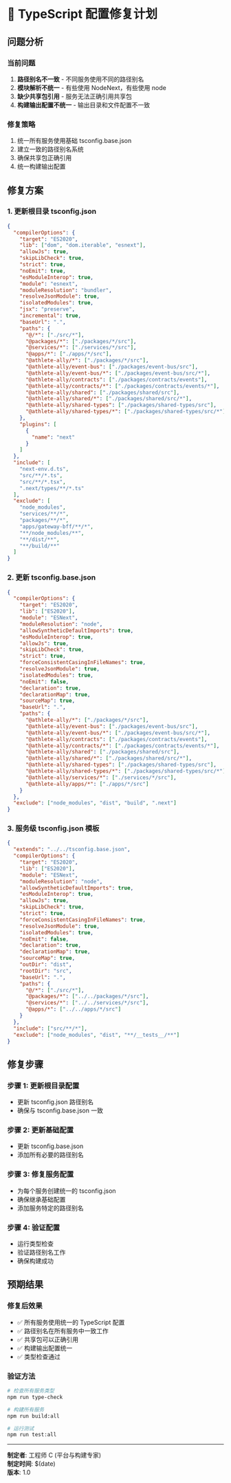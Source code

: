 # 🔧 TypeScript 配置修复计划

## 问题分析

### 当前问题
1. **路径别名不一致** - 不同服务使用不同的路径别名
2. **模块解析不统一** - 有些使用 NodeNext，有些使用 node
3. **缺少共享包引用** - 服务无法正确引用共享包
4. **构建输出配置不统一** - 输出目录和文件配置不一致

### 修复策略
1. 统一所有服务使用基础 tsconfig.base.json
2. 建立一致的路径别名系统
3. 确保共享包正确引用
4. 统一构建输出配置

## 修复方案

### 1. 更新根目录 tsconfig.json
```json
{
  "compilerOptions": {
    "target": "ES2020",
    "lib": ["dom", "dom.iterable", "esnext"],
    "allowJs": true,
    "skipLibCheck": true,
    "strict": true,
    "noEmit": true,
    "esModuleInterop": true,
    "module": "esnext",
    "moduleResolution": "bundler",
    "resolveJsonModule": true,
    "isolatedModules": true,
    "jsx": "preserve",
    "incremental": true,
    "baseUrl": ".",
    "paths": {
      "@/*": ["./src/*"],
      "@packages/*": ["./packages/*/src"],
      "@services/*": ["./services/*/src"],
      "@apps/*": ["./apps/*/src"],
      "@athlete-ally/*": ["./packages/*/src"],
      "@athlete-ally/event-bus": ["./packages/event-bus/src"],
      "@athlete-ally/event-bus/*": ["./packages/event-bus/src/*"],
      "@athlete-ally/contracts": ["./packages/contracts/events"],
      "@athlete-ally/contracts/*": ["./packages/contracts/events/*"],
      "@athlete-ally/shared": ["./packages/shared/src"],
      "@athlete-ally/shared/*": ["./packages/shared/src/*"],
      "@athlete-ally/shared-types": ["./packages/shared-types/src"],
      "@athlete-ally/shared-types/*": ["./packages/shared-types/src/*"]
    },
    "plugins": [
      {
        "name": "next"
      }
    ]
  },
  "include": [
    "next-env.d.ts", 
    "src/**/*.ts", 
    "src/**/*.tsx", 
    ".next/types/**/*.ts"
  ],
  "exclude": [
    "node_modules",
    "services/**/*",
    "packages/**/*", 
    "apps/gateway-bff/**/*",
    "**/node_modules/**",
    "**/dist/**",
    "**/build/**"
  ]
}
```

### 2. 更新 tsconfig.base.json
```json
{
  "compilerOptions": {
    "target": "ES2020",
    "lib": ["ES2020"],
    "module": "ESNext",
    "moduleResolution": "node",
    "allowSyntheticDefaultImports": true,
    "esModuleInterop": true,
    "allowJs": true,
    "skipLibCheck": true,
    "strict": true,
    "forceConsistentCasingInFileNames": true,
    "resolveJsonModule": true,
    "isolatedModules": true,
    "noEmit": false,
    "declaration": true,
    "declarationMap": true,
    "sourceMap": true,
    "baseUrl": ".",
    "paths": {
      "@athlete-ally/*": ["./packages/*/src"],
      "@athlete-ally/event-bus": ["./packages/event-bus/src"],
      "@athlete-ally/event-bus/*": ["./packages/event-bus/src/*"],
      "@athlete-ally/contracts": ["./packages/contracts/events"],
      "@athlete-ally/contracts/*": ["./packages/contracts/events/*"],
      "@athlete-ally/shared": ["./packages/shared/src"],
      "@athlete-ally/shared/*": ["./packages/shared/src/*"],
      "@athlete-ally/shared-types": ["./packages/shared-types/src"],
      "@athlete-ally/shared-types/*": ["./packages/shared-types/src/*"],
      "@athlete-ally/services/*": ["./services/*/src"],
      "@athlete-ally/apps/*": ["./apps/*/src"]
    }
  },
  "exclude": ["node_modules", "dist", "build", ".next"]
}
```

### 3. 服务级 tsconfig.json 模板
```json
{
  "extends": "../../tsconfig.base.json",
  "compilerOptions": {
    "target": "ES2020",
    "lib": ["ES2020"],
    "module": "ESNext",
    "moduleResolution": "node",
    "allowSyntheticDefaultImports": true,
    "esModuleInterop": true,
    "allowJs": true,
    "skipLibCheck": true,
    "strict": true,
    "forceConsistentCasingInFileNames": true,
    "resolveJsonModule": true,
    "isolatedModules": true,
    "noEmit": false,
    "declaration": true,
    "declarationMap": true,
    "sourceMap": true,
    "outDir": "dist",
    "rootDir": "src",
    "baseUrl": ".",
    "paths": {
      "@/*": ["./src/*"],
      "@packages/*": ["../../packages/*/src"],
      "@services/*": ["../../services/*/src"],
      "@apps/*": ["../../apps/*/src"]
    }
  },
  "include": ["src/**/*"],
  "exclude": ["node_modules", "dist", "**/__tests__/**"]
}
```

## 修复步骤

### 步骤 1: 更新根目录配置
- 更新 tsconfig.json 路径别名
- 确保与 tsconfig.base.json 一致

### 步骤 2: 更新基础配置
- 更新 tsconfig.base.json
- 添加所有必要的路径别名

### 步骤 3: 修复服务配置
- 为每个服务创建统一的 tsconfig.json
- 确保继承基础配置
- 添加服务特定的路径别名

### 步骤 4: 验证配置
- 运行类型检查
- 验证路径别名工作
- 确保构建成功

## 预期结果

### 修复后效果
- ✅ 所有服务使用统一的 TypeScript 配置
- ✅ 路径别名在所有服务中一致工作
- ✅ 共享包可以正确引用
- ✅ 构建输出配置统一
- ✅ 类型检查通过

### 验证方法
```bash
# 检查所有服务类型
npm run type-check

# 构建所有服务
npm run build:all

# 运行测试
npm run test:all
```

---

**制定者**: 工程师 C (平台与构建专家)  
**制定时间**: $(date)  
**版本**: 1.0
